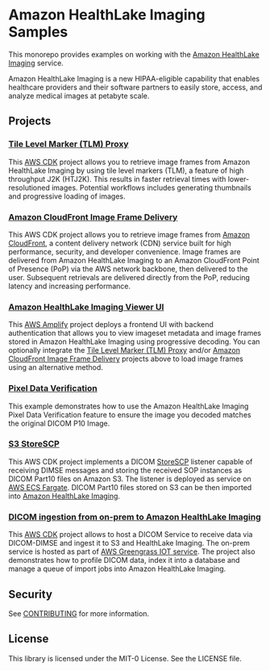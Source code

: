 # Amazon HealthLake Imaging Samples

This monorepo provides examples on working with the [Amazon HealthLake Imaging](https://aws.amazon.com/healthlake/imaging) service.

Amazon HealthLake Imaging is a new HIPAA-eligible capability that enables healthcare providers and their software partners to easily store, access, and analyze medical images at petabyte scale.

## Projects

### [Tile Level Marker (TLM) Proxy](tile-level-marker-proxy/)

This [AWS CDK](https://aws.amazon.com/cdk/) project allows you to retrieve image frames from Amazon HealthLake Imaging by using tile level markers (TLM), a feature of high throughput J2K (HTJ2K). This results in faster retrieval times with lower-resolutioned images. Potential workflows includes generating thumbnails and progressive loading of images.

### [Amazon CloudFront Image Frame Delivery](amazon-cloudfront-image-frame-delivery/)

This AWS CDK project allows you to retrieve image frames from [Amazon CloudFront](https://aws.amazon.com/cloudfront), a content delivery network (CDN) service built for high performance, security, and developer convenience. Image frames are delivered from Amazon HealthLake Imaging to an Amazon CloudFront Point of Presence (PoP) via the AWS network backbone, then delivered to the user. Subsequent retrievals are delivered directly from the PoP, reducing latency and increasing performance.

### [Amazon HealthLake Imaging Viewer UI](imaging-viewer-ui/)

This [AWS Amplify](https://aws.amazon.com/amplify/) project deploys a frontend UI with backend authentication that allows you to view imageset metadata and image frames stored in Amazon HealthLake Imaging using progressive decoding. You can optionally integrate the [Tile Level Marker (TLM) Proxy](tile-level-marker-proxy/) and/or [Amazon CloudFront Image Frame Delivery](amazon-cloudfront-image-frame-delivery/) projects above to load image frames using an alternative method.

### [Pixel Data Verification](pixel-data-verification/)

This example demonstrates how to use the Amazon HealthLake Imaging Pixel Data Verification feature to ensure the image you decoded matches the original DICOM P10 Image.

### [S3 StoreSCP](s3-storescp)

This AWS CDK project implements a DICOM [StoreSCP](https://dicom.nema.org/medical/dicom/current/output/html/part04.html#sect_B.2.2) listener capable of receiving DIMSE messages and storing the received SOP instances as DICOM Part10 files on Amazon S3. The listener is deployed as service on [AWS ECS Fargate](https://aws.amazon.com/fargate/). DICOM Part10 files stored on S3 can be then imported into [Amazon HealthLake Imaging](https://aws.amazon.com/healthlake/imaging/).

### [DICOM ingestion from on-prem to Amazon HealthLake Imaging](dicom-ingestion-to-s3-healthlake-imaging/)

This [AWS CDK](https://aws.amazon.com/cdk/) project allows to host a DICOM Service to receive data via DICOM-DIMSE and ingest it to S3 and HealthLake Imaging. The on-prem service is hosted as part of [AWS Greengrass IOT service](https://aws.amazon.com/greengrass/). The project also demonstrates how to profile DICOM data, index it into a database and manage a queue of import jobs into Amazon HealthLake Imaging. 

## Security

See [CONTRIBUTING](CONTRIBUTING.md#security-issue-notifications) for more information.

## License

This library is licensed under the MIT-0 License. See the LICENSE file.
